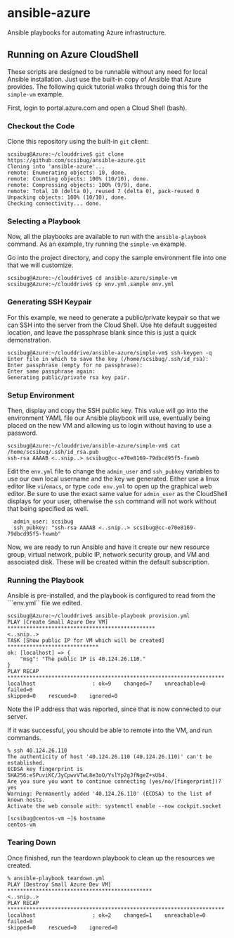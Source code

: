 # ansible-azure
Ansible playbooks for automating Azure infrastructure.

## Running on Azure CloudShell

These scripts are designed to be runnable without any need for local
Ansible installation.  Just use the built-in copy of Ansible that
Azure provides.  The following quick tutorial walks through doing this
for the ```simple-vm``` example.

First, login to portal.azure.com and open a Cloud Shell (bash).

### Checkout the Code

Clone this repository using the built-in ```git``` client:

```
scsibug@Azure:~/clouddrive$ git clone https://github.com/scsibug/ansible-azure.git
Cloning into 'ansible-azure'...
remote: Enumerating objects: 10, done.
remote: Counting objects: 100% (10/10), done.
remote: Compressing objects: 100% (9/9), done.
remote: Total 10 (delta 0), reused 7 (delta 0), pack-reused 0
Unpacking objects: 100% (10/10), done.
Checking connectivity... done.
```

### Selecting a Playbook

Now, all the playbooks are available to run with the
```ansible-playbook``` command.  As an example, try running the
```simple-vm``` example.

Go into the project directory, and copy the sample environment file
into one that we will customize.

```
scsibug@Azure:~/clouddrive$ cd ansible-azure/simple-vm
scsibug@Azure:~/clouddrive$ cp env.yml.sample env.yml
```

### Generating SSH Keypair

For this example, we need to generate a public/private keypair so that
we can SSH into the server from the Cloud Shell.  Use hte default
suggested location, and leave the passphrase blank since this is just
a quick demonstration.

```
scsibug@Azure:~/clouddrive/ansible-azure/simple-vm$ ssh-keygen -q
Enter file in which to save the key (/home/scsibug/.ssh/id_rsa):
Enter passphrase (empty for no passphrase): 
Enter same passphrase again: 
Generating public/private rsa key pair.
```

### Setup Environment

Then, display and copy the SSH public key.  This value will go into
the environment YAML file our Ansible playbook will use, eventually
being placed on the new VM and allowing us to login without having to
use a password.

```
scsibug@Azure:~/clouddrive/ansible-azure/simple-vm$ cat /home/scsibug/.ssh/id_rsa.pub
ssh-rsa AAAAB <..snip..> scsibug@cc-e70e8169-79dbcd95f5-fxwmb
```

Edit the ```env.yml``` file to change the ```admin_user``` and
```ssh_pubkey``` variables to use our own local username and the key
we generated.  Either use a linux editor like ```vi```/```emacs```, or
type ```code env.yml``` to open up the graphical web editor.  Be sure
to use the exact same value for ```admin_user``` as the CloudShell
displays for your user, otherwise the ```ssh``` command will not work
without that being specified as well.

```
  admin_user: scsibug
  ssh_pubkey: "ssh-rsa AAAAB <..snip..> scsibug@cc-e70e8169-79dbcd95f5-fxwmb"
```

Now, we are ready to run Ansible and have it create our new resource
group, virtual network, public IP, network security group, and VM and
associated disk.  These will be created within the default
subscription.

### Running the Playbook

Ansible is pre-installed, and the playbook is configured to read from
the ```env.yml`` file we edited.

```
scsibug@Azure:~/clouddrive$ ansible-playbook provision.yml
PLAY [Create Small Azure Dev VM] ***********************************************
<..snip..>
TASK [Show public IP for VM which will be created] *****************************
ok: [localhost] => {
    "msg": "The public IP is 40.124.26.110."
}
PLAY RECAP *********************************************************************
localhost                  : ok=9    changed=7    unreachable=0    failed=0
skipped=0    rescued=0    ignored=0   
```

Note the IP address that was reported, since that is now connected to our server.

If it was successful, you should be able to remote into the VM, and run commands.

```
% ssh 40.124.26.110
The authenticity of host '40.124.26.110 (40.124.26.110)' can't be established.
ECDSA key fingerprint is SHA256:eSPuviKC/JyCpwvVTwL8e3oO/YslYp2gJfNgeZ+sUb4.
Are you sure you want to continue connecting (yes/no/[fingerprint])? yes
Warning: Permanently added '40.124.26.110' (ECDSA) to the list of known hosts.
Activate the web console with: systemctl enable --now cockpit.socket

[scsibug@centos-vm ~]$ hostname
centos-vm
```

### Tearing Down

Once finished, run the teardown playbook to clean up the resources we created.

```
% ansible-playbook teardown.yml 
PLAY [Destroy Small Azure Dev VM] **********************************************
<..snip..>
PLAY RECAP *********************************************************************
localhost                  : ok=2    changed=1    unreachable=0    failed=0
skipped=0    rescued=0    ignored=0   
```

